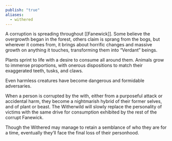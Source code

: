 ```yaml
---
publish: "true"
aliases:
  - withered
---
```

A corruption is spreading throughout [[Fanewick]]. Some believe the overgrowth began in the forest, others claim is sprang from the bogs, but wherever it comes from, it brings about horrific changes and massive growth on anything it touches, transforming them into “Verdant” beings. 

Plants sprint to life with a desire to consume all around them. Animals grow to immense proportions, with onerous dispositions to match their exaggerated teeth, tusks, and claws.

Even harmless creatures have become dangerous and formidable adversaries. 

When a person is corrupted by the with, either from a purposeful attack or accidental harm, they become a nightmarish hybrid of their former selves, and of plant or beast. The Witherwild will slowly replace the personality of victims with the same drive for consumption exhibited by the rest of the corrupt Fanewick. 

Though the Withered may manage to retain a semblance of who they are for a time, eventually they’ll face the final loss of their personhood.